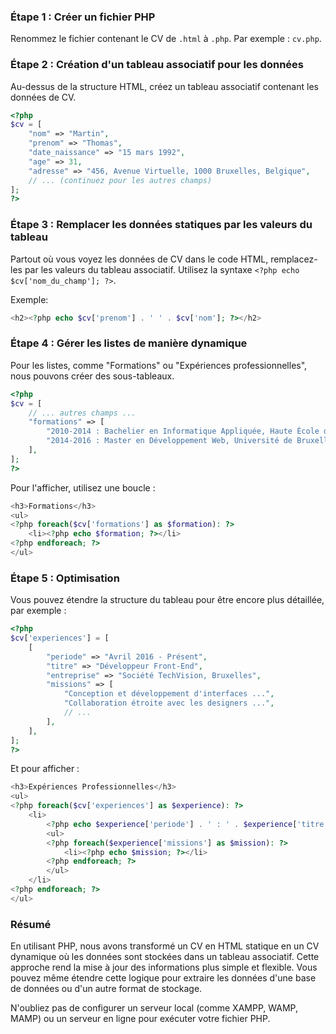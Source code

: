 ### Étape 1 : Créer un fichier PHP

Renommez le fichier contenant le CV de `.html` à `.php`. Par exemple : `cv.php`.

### Étape 2 : Création d'un tableau associatif pour les données

Au-dessus de la structure HTML, créez un tableau associatif contenant les
données de CV.

```php
<?php
$cv = [
    "nom" => "Martin",
    "prenom" => "Thomas",
    "date_naissance" => "15 mars 1992",
    "age" => 31,
    "adresse" => "456, Avenue Virtuelle, 1000 Bruxelles, Belgique",
    // ... (continuez pour les autres champs)
];
?>
```

### Étape 3 : Remplacer les données statiques par les valeurs du tableau

Partout où vous voyez les données de CV dans le code HTML, remplacez-les par les
valeurs du tableau associatif. Utilisez la syntaxe
`<?php echo $cv['nom_du_champ']; ?>`.

Exemple:

```php
<h2><?php echo $cv['prenom'] . ' ' . $cv['nom']; ?></h2>
```

### Étape 4 : Gérer les listes de manière dynamique

Pour les listes, comme "Formations" ou "Expériences professionnelles", nous
pouvons créer des sous-tableaux.

```php
<?php
$cv = [
    // ... autres champs ...
    "formations" => [
        "2010-2014 : Bachelier en Informatique Appliquée, Haute École de Technologie de Liège",
        "2014-2016 : Master en Développement Web, Université de Bruxelles",
    ],
];
?>
```

Pour l'afficher, utilisez une boucle :

```php
<h3>Formations</h3>
<ul>
<?php foreach($cv['formations'] as $formation): ?>
    <li><?php echo $formation; ?></li>
<?php endforeach; ?>
</ul>
```

### Étape 5 : Optimisation

Vous pouvez étendre la structure du tableau pour être encore plus détaillée, par
exemple :

```php
<?php
$cv['experiences'] = [
    [
        "periode" => "Avril 2016 - Présent",
        "titre" => "Développeur Front-End",
        "entreprise" => "Société TechVision, Bruxelles",
        "missions" => [
            "Conception et développement d'interfaces ...",
            "Collaboration étroite avec les designers ...",
            // ...
        ],
    ],
];
?>
```

Et pour afficher :

```php
<h3>Expériences Professionnelles</h3>
<ul>
<?php foreach($cv['experiences'] as $experience): ?>
    <li>
        <?php echo $experience['periode'] . ' : ' . $experience['titre'] . ', ' . $experience['entreprise']; ?>
        <ul>
        <?php foreach($experience['missions'] as $mission): ?>
            <li><?php echo $mission; ?></li>
        <?php endforeach; ?>
        </ul>
    </li>
<?php endforeach; ?>
</ul>
```

### Résumé

En utilisant PHP, nous avons transformé un CV en HTML statique en un CV
dynamique où les données sont stockées dans un tableau associatif. Cette
approche rend la mise à jour des informations plus simple et flexible. Vous
pouvez même étendre cette logique pour extraire les données d'une base de
données ou d'un autre format de stockage.

N'oubliez pas de configurer un serveur local (comme XAMPP, WAMP, MAMP) ou un
serveur en ligne pour exécuter votre fichier PHP.
